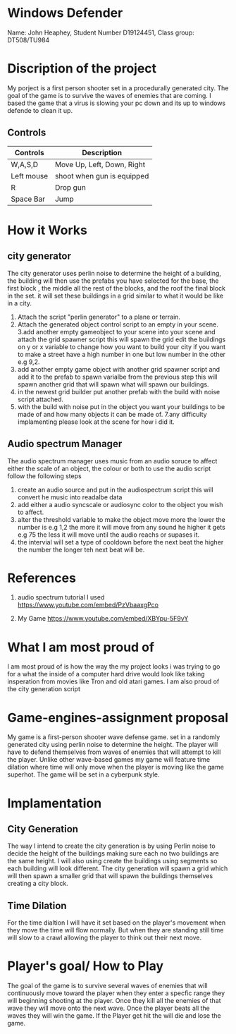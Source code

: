 # Windows Defender
Name: John Heaphey,
Student Number D19124451,
Class group: DT508/TU984

# Discription of the project
My porject is a first person shooter set in a procedurally generated city. The goal of the game is to survive the waves of enemies that are coming. I based the game that a virus is slowing your pc down and its up to windows defende to clean it up.

## Controls
| Controls | Description |
|----------|-------------|
| W,A,S,D  | Move Up, Left, Down, Right   |
| Left mouse | shoot when gun is equipped|
| R | Drop gun |
| Space Bar | Jump |



# How it Works 
## city generator 
The city generator uses perlin noise to determine the height of a building, the building will then use the prefabs you have selected for the base, the first block , the middle all the rest of the blocks, and the roof the final block in the set.
it will set these buildings in a grid similar to what it would be like in a city. 
1. Attach the script "perlin generator" to a plane or terrain.
2. Attach the generated object control script to an empty in your scene.
3.add another empty gameobject to your scene into your scene  and attach the grid spawner script this will spawn the grid edit the buildings on y or x variable to change how you want to build your city if you want to make a street have a high number in one but low number in the other e.g 9,2. 
4. add another empty game object with another grid spawner script and add it to the prefab to spawn varialbe from the previous step this will spawn another grid that will spawn what will spawn our buildings.
5. in the newest grid builder put another prefab with the build with noise script attached.
6. with the build with noise put in the object you want your buildings to be made of and how many objects it can be made of.
7.any difficulty implamenting please look at the scene for how i did it.

## Audio spectrum Manager
The audio spectrum manager uses music from an audio soruce to affect either the scale of an object, the colour or both to use the audio script follow the following steps 
1. create an audio source and put in the audiospectrum script this will convert he music into readalbe data
2. add either a audio syncscale or audiosync color to the object you wish to affect.
3. alter the threshold variable to make the object move more the lower the number is e.g 1,2 the more it will move from any sound he higher it gets e.g 75 the less it will move until the audio reachs or supases it.
4. the intervial will set a type of cooldown before the next beat the higher the number the longer teh next beat will be.

# References
1. audio spectrum tutorial I used https://www.youtube.com/embed/PzVbaaxgPco

2. My Game
https://www.youtube.com/embed/XBYpu-5F9vY

# What I am most proud of
I am most proud of is how the way the my project looks i was trying to go for a what the inside of a computer hard drive would look like taking insperation from movies like Tron and old atari games. I am also proud of the city generation script  


# Game-engines-assignment proposal
My game is a first-person shooter wave defense game. set in a randomly generated city using perlin noise to determine the height. The player will have to defend themselves from waves of enemies that will attempt to kill the player. Unlike other wave-based games my game will feature time dilation where time will only move when the player is moving like the game superhot. The game will be set in a cyberpunk style.
# Implamentation
## City Generation
The way I intend to create the city generation is by using Perlin noise to decide the height of the buildings making sure each no two buildings are the same height. I will also using create the buildings using segments so each building will look different. The city generation will spawn a grid which will then spawn a smaller grid that will spawn the buildings themselves creating a city block.  
## Time Dilation
For the time dialtion I will have it set based on the player's movement when they move the time will flow normally. But when they are standing still time will slow to a crawl allowing the player to think out their next move.

# Player's goal/ How to Play
The goal of the game is to survive several waves of enemies that will continuously move toward the player when they enter a specfic range they will beginning shooting at the player. Once they kill all the enemies of that wave they will move onto the next wave. Once the player beats all the waves they will win the game. If the Player get hit the will die and lose the game.
